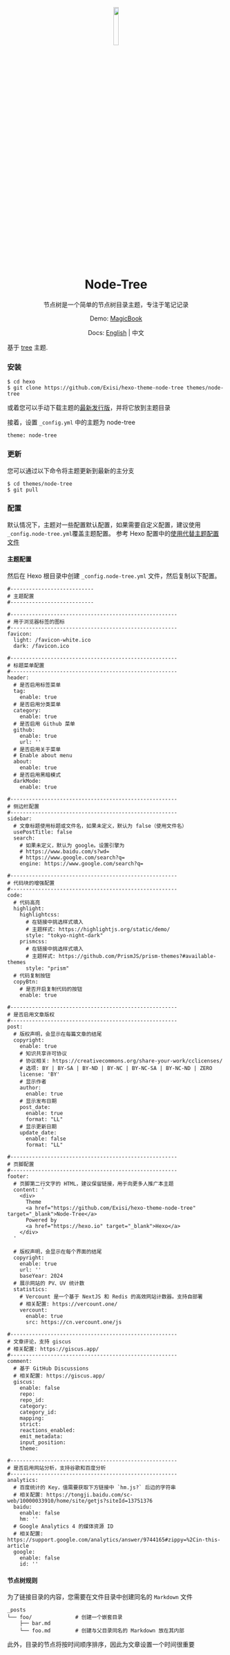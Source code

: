 <div align=center>
  <img style="text-align:center" src="https://raw.githubusercontent.com/Exisi/hexo-theme-node-tree/main/source/favicon.ico" width=15% />
  <h1>Node-Tree</h1>

<p>节点树是一个简单的节点树目录主题，专注于笔记记录</p>

Demo: [MagicBook](https://m.exi.ink)

Docs: [English](https://github.com/Exisi/hexo-theme-node-tree/blob/main/README.md) | 中文

</div>

基于 [tree](https://github.com/wujun234/hexo-theme-tree) 主题.

### 安装

```
$ cd hexo
$ git clone https://github.com/Exisi/hexo-theme-node-tree themes/node-tree
```

或着您可以手动下载主题的[最新发行版](https://github.com/Exisi/hexo-theme-node-tree/releases)，并将它放到主题目录

接着，设置 `_config.yml` 中的主题为 node-tree

```
theme: node-tree
```

### 更新

您可以通过以下命令将主题更新到最新的主分支

```
$ cd themes/node-tree
$ git pull
```

### 配置

默认情况下，主题对一些配置默认配置，如果需要自定义配置，建议使用`_config.node-tree.yml`覆盖主题配置。 参考 Hexo 配置中的[使用代替主题配置文件](https://hexo.io/zh-cn/docs/configuration.html#%E4%BD%BF%E7%94%A8%E4%BB%A3%E6%9B%BF%E4%B8%BB%E9%A2%98%E9%85%8D%E7%BD%AE%E6%96%87%E4%BB%B6)

#### 主题配置

然后在 Hexo 根目录中创建 `_config.node-tree.yml` 文件，然后复制以下配置。

```
#---------------------------
# 主题配置
#---------------------------

#------------------------------------------------------
# 用于浏览器标签的图标
#------------------------------------------------------
favicon:
  light: /favicon-white.ico
  dark: /favicon.ico

#------------------------------------------------------
# 标题菜单配置
#------------------------------------------------------
header:
  # 是否启用标签菜单
  tag:
    enable: true
  # 是否启用分类菜单
  category:
    enable: true
  # 是否启用 Github 菜单
  github:
    enable: true
    url: ''
  # 是否启用关于菜单
  # Enable about menu
  about:
    enable: true
  # 是否启用黑暗模式
  darkMode:
    enable: true

#------------------------------------------------------
# 侧边栏配置
#------------------------------------------------------
sidebar:
  # 文章标题使用标题或文件名，如果未定义，默认为 false（使用文件名）
  usePostTitle: false
  search:
    # 如果未定义，默认为 google。设置引擎为
    # https://www.baidu.com/s?wd=
    # https://www.google.com/search?q=
    engine: https://www.google.com/search?q=

#------------------------------------------------------
# 代码块的增强配置
#------------------------------------------------------
code:
  # 代码高亮
  highlight:
    highlightcss:
      # 在链接中挑选样式填入
      # 主题样式: https://highlightjs.org/static/demo/
      style: "tokyo-night-dark"
    prismcss:
      # 在链接中挑选样式填入
      # 主题样式: https://github.com/PrismJS/prism-themes?#available-themes
      style: "prism"
  # 代码复制按钮
  copyBtn:
    # 是否开启复制代码的按钮
    enable: true

#------------------------------------------------------
# 是否启用文章版权
#------------------------------------------------------
post:
  # 版权声明，会显示在每篇文章的结尾
  copyright:
    enable: true
    # 知识共享许可协议
    # 协议相关: https://creativecommons.org/share-your-work/cclicenses/
    # 选项: BY | BY-SA | BY-ND | BY-NC | BY-NC-SA | BY-NC-ND | ZERO
    license: 'BY'
    # 显示作者
    author:
      enable: true
    # 显示发布日期
    post_date:
      enable: true
      format: "LL"
    # 显示更新日期
    update_date:
      enable: false
      format: "LL"

#------------------------------------------------------
# 页脚配置
#------------------------------------------------------
footer:
  # 页脚第二行文字的 HTML，建议保留链接，用于向更多人推广本主题
  content: '
    <div>
      Theme
      <a href="https://github.com/Exisi/hexo-theme-node-tree"	target="_blank">Node-Tree</a>
      Powered by
      <a href="https://hexo.io" target="_blank">Hexo</a>
    </div>
  '

  # 版权声明，会显示在每个界面的结尾
  copyright:
    enable: true
    url: ''
    baseYear: 2024
  # 展示网站的 PV、UV 统计数
  statistics:
    # Vercount 是一个基于 NextJS 和 Redis 的高效网站计数器。支持自部署
    # 相关配置: https://vercount.one/
    vercount:
      enable: true
      src: https://cn.vercount.one/js

#------------------------------------------------------
# 文章评论，支持 giscus
# 相关配置: https://giscus.app/
#------------------------------------------------------
comment:
  # 基于 GitHub Discussions
  # 相关配置: https://giscus.app/
  giscus:
    enable: false
    repo:
    repo_id:
    category:
    category_id:
    mapping:
    strict:
    reactions_enabled:
    emit_metadata:
    input_position:
    theme:

#------------------------------------------------------
# 是否启用网站分析，支持谷歌和百度分析
#------------------------------------------------------
analytics:
  # 百度统计的 Key，值需要获取下方链接中 `hm.js?` 后边的字符串
  # 相关配置: https://tongji.baidu.com/sc-web/10000033910/home/site/getjs?siteId=13751376
  baidu:
    enable: false
    hm: ''
  # Google Analytics 4 的媒体资源 ID
  # 相关配置: https://support.google.com/analytics/answer/9744165#zippy=%2Cin-this-article
  google:
    enable: false
    id: ''
```

#### 节点树规则

为了链接目录的内容，您需要在文件目录中创建同名的 `Markdown` 文件

```
_posts
└── foo/              # 创建一个嵌套目录
    ├── bar.md
    └── foo.md        # 创建与父目录同名的 Markdown 放在其内部
```

此外，目录的节点将按时间顺序排序，因此为文章设置一个时间很重要
